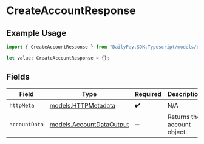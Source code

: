 # CreateAccountResponse

## Example Usage

```typescript
import { CreateAccountResponse } from "DailyPay.SDK.Typescript/models/operations";

let value: CreateAccountResponse = {};
```

## Fields

| Field                                                         | Type                                                          | Required                                                      | Description                                                   |
| ------------------------------------------------------------- | ------------------------------------------------------------- | ------------------------------------------------------------- | ------------------------------------------------------------- |
| `httpMeta`                                                    | [models.HTTPMetadata](../../models/httpmetadata.md)           | :heavy_check_mark:                                            | N/A                                                           |
| `accountData`                                                 | [models.AccountDataOutput](../../models/accountdataoutput.md) | :heavy_minus_sign:                                            | Returns the account object.                                   |
